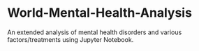 # World-Mental-Health-Analysis
An extended analysis of mental health disorders and various factors/treatments using Jupyter Notebook.
